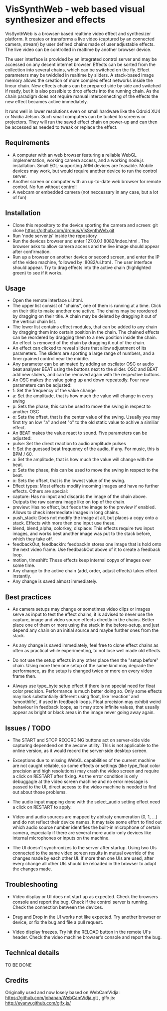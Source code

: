 VisSynthWeb - web based visual synthesizer and effects
======================================================

VisSynthWeb is a browser-based realtime video effect and synthesizer platform. It creates or transforms a live video (captured by an connected camera, stream) by user defined chains made of user adjustable effects. The live video can be controlled in realtime by another browser device.

The user interface is provided by an integrated control server and may be accessed on any decent internet browser. Effects can be sorted from the collection into several chains, which can be switched on the fly. Effect parameters may be twiddled in realtime by sliders. A stack-based image memory allows the creation of more complex effect networks inside the linear chain. New effects chains can be prepared side by side and switched if ready, but it is also possible to drop effects into the running chain. As the chain paradigm does not require manual interconnecting of the effects the new effect becames active immediately. 

It runs well in lower resolutions even on small hardware like the Odroid XU4 or Nvidia Jetson. Such small computers can be tucked to screens or projectors. They will run the saved effect chain on power-up and can then be accessed as needed to tweak or replace the effect.



## Requirements

- A computer with an web browser featuring a reliable WebGL implementation, working camera access, and a working node.js installation. Small EGL-supporting ARM devices are feasable. Mobile devices may work, but would require another device to run the control server.
- Another screen or computer with an up-to-date web browser for remote control. No fun without control!
- A webcam or embedded camera (not neccessary in any case, but a lot of fun)


## Installation

- Clone this repository to the device sporting the camera and screen:
  git clone  https://github.com/dronus/VisSynthWeb.git
- Run 'node server.js' inside the repository
- Run the devices browser and enter 127.0.0.1:8082/index.html . The browser asks to allow camera access and the live image should appear after confirmation.
- Run up a browser on another device or second screen, and enter the IP of the video machine, followed by :8082/ui.html . The user interface should appear. Try to drag effects into the active chain (highlighted green) to see if it works. 

## Usage

- Open the remote interface ui.html.
- The upper list consist of "chains", one of them is running at a time. Click on their title to make another one active. The chains may be reordered by dragging on their title. A chain may be deleted by dragging it out of the vertical chain list.
- The lower list contains effect modules, that can be added to any chain by dragging them into certain position in the chain. The chained effects can be reordered by dragging them to a new position inside the chain. An effect is removed of the chain by dragging it out of the chain.
- An effect can clicked to reveal sliders that allow adjustment of its parameters. The sliders are sporting a large range of numbers, and a finer grained control near the middle.
- Any parameter can be animated by adding an oscilator OSC or audio beat analyser BEAT using the buttons next to the slider. OSC and BEAT add new sliders, and can be removed again with the respective buttons.
- An OSC makes the value going up and down repeatedly. Four new parameters can be adjusted:
 - f: Set the frequency of the value change
 - a: Set the amplitude, that is how much the value will change in every swing
 - p: Sets the phase, this can be used to move the swing in respect to another OSC
 - o: Sets the offset, that is the center value of the swing. 
Usually you may first try an low "a" and set "o" to the old static value to achive a similiar effect.
- An BEAT makes the value react to sound. Five parameters can be adjusted:
 - pulse: Set the direct reaction to audio amplitude pulses
 - f: Set the guessed beat frequency of the audio, if any. For music, this is BPM / 60.
 - a: Set the amplitude, that is how much the value will change with the beat.
 - p: Sets the phase, this can be used to move the swing in respect to the beat.
 - o: Sets the offset, that is the lowest value of the swing.
- Effect types: Most effects modify incoming images and have no further effects. Others are special:
 - capture: Has no input and discards the image of the chain above. Outputs the raw camera image like on top of the chain.
 - preview: Has no effect, but feeds the image to the preview if enabled. Allows to check intermediate images in long chains.
 - push_stack: Does not modify the image at all, but places a copy onto a stack. Effects with more then one input use these.
 - blend, blend_alpha, colorkey, displace: This effects require two input images, and works best another image was put to the stack before, which they take off.
 - feedbackOut, feedbackIn: feedbackIn stores one image that is hold onto the next video frame. Use feedbackOut above of it to create a feedback loop.
 - motion, timeshift: These effects keep internal copys of images over some time. 
- Any change to the active chain (add, order, adjust effects)  takes effect instantly.
- Any change is saved almost immediately.

## Best practices

- As camera setups may change or sometimes video clips or images serve as input to test the effect chains, it is advised
 to never use the capture, image and video source effects directly in the chains. 
 Better place one of them or more using the stack in the before-setup, and just depend any chain on an initial source and 
 maybe further ones from the stack.

- As any change is saved immediately, feel free to clone effect chains as often as practical while experimenting, to not lose
 well made old effects.
 
- Do not use the setup effects in any other place then the "setup before" chain. Using more then one setup of the same kind
 may degrade the performance, as the setup is changed twice or more on every video frame then.
 
- Always use type_byte setup effect if there is no special need for float color precision. Performance is much better doing so.
 Only some effects may look substantially different using float, like 'reaction' and 'smoothlife', if used in feedback loops.
 Float precision may exhibit weird behaviour in feedback loops, as it may store infinite values, that usually appear as bright 
 or black areas in the image never going away again.


## Issues / TODO

- The START and STOP RECORDING buttons act on server-side vide capturing dependend on the avconv utility. 
 This is not applicable to the online version, as it would record the server-side desktop screen.

- Exceptions due to missing WebGL capabilities of the current machine are not caught reliable, so some effects or settings
 (like type_float color precision and high resolutions) may crash the video screen and require a click on RESTART after fixing.
 As the error condition is only debuggagle at the video screen machine and no error message is passed to the UI, direct access
 to the video machine is needed to find out about those problems.

- The audio input mapping done with the select_audio setting effect need a click on RESTART to apply. 

- Video and audio sources are mapped by abitraty enumeration (0, 1, ...) and do not reflect their device names. 
 It may take some effort to find out which audio source number identifies the built-in microphone of certain camera, 
 especially if there are several more audio-only devices like internal microphones or inputs on the machine.
 
- The UI doesn't synchronizes to the server after startup. Using two UIs connected to the same video screen results in 
 mutual override of the changes made by each other UI. If more then one UIs are used, after every change all other UIs
 should be reloaded in the browser to adapt the changes made.


## Troubleshooting

- Video display or UI does not start up as expected. Check the browsers console and report the bug. Check if the control server is running. Check the connection between the devices.

- Drag and Drop in the UI works not like expected. Try another browser or device, or fix the bug and file a pull request.

- Video display freezes. Try hit the RELOAD button in the remote UI's header. Check the video machine browser's console and report the bug.

## Technical details
TO BE DONE


## Credits

Originally used and now losely based on WebCamVidja: https://github.com/johanan/WebCamVidja.git , glfx.js:  http://evanw.github.com/glfx.js/
